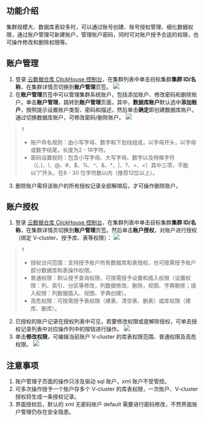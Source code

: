 ## 功能介绍
集群规模大、数据库表较多时，可以通过账号创建、账号授权管理、细化数据权限，通过账户管理可新建账户，管理账户密码，同时可对账户授予合适的权限，也可操作修改和删除权限等。

## 账户管理
1. 登录 [云数据仓库 ClickHouse 控制台](https://console.cloud.tencent.com/cdwch)，在集群列表中单击目标集群**集群 ID/名称**，在集群详情页切换到**账户管理**页签。
 ![](https://main.qcloudimg.com/raw/3e3651993f9fe097f6e33cf1e0dd648d.png)
2. 在**账户管理**页签中可以管理集群系统账户，包括添加账户、修改密码和删除账户。单击**账户管理**，跳转到**账户管理**页面，其中，**数据库账户**默认选中**添加账户**，按照提示设置账户类型、密码和描述，然后单击**确定**即创建数据库账户。通过切换数据库账户，可修改密码/删除账户。
 ![](https://main.qcloudimg.com/raw/09a005d98a779627a64b4e380aaa4b03.png)
>?
>- 账户命名规则：由小写字母、数字和下划线组成，以字母开头，以字母或数字结尾，长度为2 - 16字符。
>- 密码设置规则：包含小写字母、大写字母、数字以及特殊字符（(、)、!、@、#、$、%、^、&、\*、|、?、>、<）其中三项，不能以“/”开头，在8 - 30 位字符数以内（推荐12位以上）。
>
3. 删除账户需将该账户的所有授权记录全部解绑后，才可操作删除账户。

## 账户授权
1. 登录 [云数据仓库 ClickHouse 控制台](https://console.cloud.tencent.com/cdwch)，在集群列表中单击目标集群**集群 ID/名称**，在集群详情页切换到**账户管理**页签。然后单击**账户授权**，对账户进行授权（绑定 V-cluster、授予库、表等权限）：
![](https://main.qcloudimg.com/raw/1f1e59dd29f7f761ed3f0af06ade5c2a.png)
>?
>- 授权访问范围：支持授予账户所有数据库和表授权，也可按需授予账户部分数据库和表操作权限。
>- 普通权限：默认授予查询权限，可按需授予设置和插入权限（设置权限：列、索引、分区等修改，列数据修改、删除，视图、字典删除；插入权限：列数据插入、视图、字典创建）。
>- 高危权限：可按需授予表权限（建表、清空表、删表）或库权限（建库、删库）。
>
2. 已授权的账户记录在授权列表中可见，若要修改权限或是解除授权，可单击授权记录列表中对应操作列中的按钮进行操作。
 ![](https://main.qcloudimg.com/raw/8bd07324c9bea161b78d99d26819942f.png)
3. 单击**修改权限**，可编辑当前账户 V-cluster 的库表权限范围、普通权限及高危权限。
![](https://main.qcloudimg.com/raw/1546a8ec6527f8b16d12b031483f1574.png)
 
## 注意事项
1. 账户管理子页面的操作只涉及驱动 sql 账户，xml 账户不受管控。
2. 可多次操作授予一个账户存多个 V-cluster 的库表权限，一次账户、V-cluster 授权将生成一条授权记录。
3. 界面授权后，默认的 xml 无密码账户 default 需要进行密码修改，不然界面账户管理仍存在安全隐患。

 
